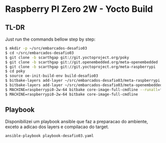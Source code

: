 # Raspberry PI Zero 2W - Yocto Build

## TL-DR

Just run the commands bellow step by step:

```bash
$ mkdir -p ~/src/embarcados-desafio03
$ cd ~/src/embarcados-desafio03
$ git clone -b scarthgap git://git.yoctoproject.org/poky
$ git clone -b scarthgap git://git.openembedded.org/meta-openembedded
$ git clone -b scarthgap git://git.yoctoproject.org/meta-raspberrypi
$ cd poky
$ source oe-init-build-env build-desafio03
$ bitbake-layers add-layer ~/src/embarcados-desafio03/meta-raspberrypi
$ bitbake-layers add-layer ~/src/embarcados-desafio03/meta-openembedded/meta-oe
$ MACHINE=raspberrypi0-2w-64 bitbake core-image-full-cmdline --runall=fetch
$ MACHINE=raspberrypi0-2w-64 bitbake core-image-full-cmdline
```

## Playbook

Disponibilizei um playbook ansible que faz a preparacao do ambiente, exceto a adicao dos layers e compilacao do target.

```bash
ansible-playbook playbook-desafio03.yaml
```
